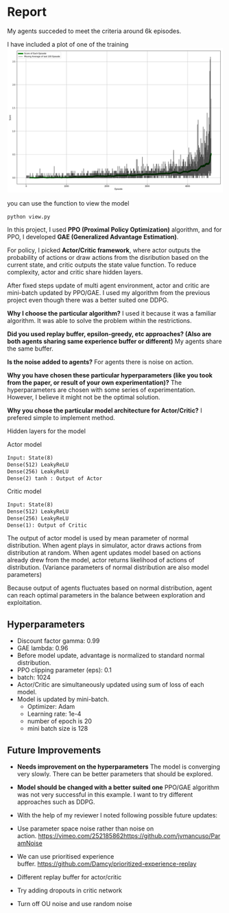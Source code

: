 # Report

My agents succeded to meet the criteria around 6k episodes.

I have included a plot of one of the training
![Result](./result.png)

you can use the function to view the model
``` bash
python view.py
```

In this project, I used **PPO (Proximal Policy Optimization)**
algorithm, and for PPO, I developed **GAE (Generalized Advantage Estimation)**.

For policy, I picked **Actor/Critic framework**, where actor outputs the
probability of actions or draw actions from the disribution based on the current state,
and critic outputs the state value function. To reduce complexity,
actor and critic share hidden layers.

After fixed steps update of multi agent environment, actor and critic are
mini-batch updated by PPO/GAE.
I used my algorithm from the previous project even though there was a better
suited one DDPG.


**Why I choose the particular algorithm?**
I used it because it was a familiar algorithm. It was able to solve the problem
within the restrictions.

**Did you used replay buffer, epsilon-greedy, etc approaches? (Also are both agents sharing same experience buffer or different)**
My agents share the same buffer.

**Is the noise added to agents?**
For agents there is noise on action.

**Why you have chosen these particular hyperparameters (like you took from the paper, or result of your own experimentation)?**
The hyperparameters are chosen with some series of experimentation. However,
I believe it might not be the optimal solution.

**Why you chose the particular model architecture for Actor/Critic?**
I prefered simple to implement method.

Hidden layers for the model  

Actor model
```
Input: State(8)
Dense(512) LeakyReLU  
Dense(256) LeakyReLU  
Dense(2) tanh : Output of Actor  
```
 Critic model
```
Input: State(8)
Dense(512) LeakyReLU  
Dense(256) LeakyReLU  
Dense(1): Output of Critic
```

The output of actor model is used by mean parameter of normal distribution.
When agent plays in simulator, actor draws actions from distribution at random.
When agent updates model based on actions already drew from the model,
actor returns likelihood of actions of distribution.
(Variance parameters of normal distribution are also model parameters)

Because output of agents fluctuates based on normal distribution, agent can reach
optimal parameters in the balance between exploration and exploitation.

## Hyperparameters

- Discount factor gamma:  0.99
- GAE lambda: 0.96
- Before model update, advantage is normalized to standard normal distribution.
- PPO clipping parameter (eps): 0.1
- batch: 1024
- Actor/Critic are simultaneously updated using sum of loss of each model.
- Model is updated by mini-batch.
  - Optimizer: Adam
  - Learning rate:  1e-4
  - number of epoch is 20
  - mini batch size is 128

## Future Improvements

- **Needs improvement on the hyperparameters**
  The model is converging very slowly. There can be better parameters that
  should be explored.

- **Model should be changed with a better suited one**
  PPO/GAE algorithm was not very successful in this example. I want to
  try different approaches such as DDPG.

- With the help of my reviewer I noted following possible future updates:
- Use parameter space noise rather than noise on action. https://vimeo.com/252185862https://github.com/jvmancuso/ParamNoise
- We can use prioritised experience buffer. https://github.com/Damcy/prioritized-experience-replay
- Different replay buffer for actor/critic
- Try adding dropouts in critic network
- Turn off OU noise and use random noise
